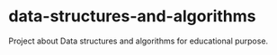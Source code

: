 # data-structures-and-algorithms
Project about Data structures and algorithms for educational purpose.

